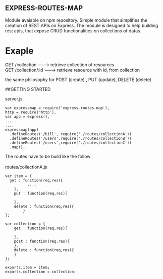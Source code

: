 ##  EXPRESS-ROUTES-MAP

Module avaiable on npm repository.
Simple module that simplifies the creation of REST APIs on Express.
The module is designed to help building rest apis, that expose CRUD functionalities on collections of datas.

# Exaple

GET /collection   ---> retrieve collection of resources <br>
GET /collection/:id  ---> retrieve resource with id, from collection <br>

the same philosophy for POST (create) , PUT (update), DELETE (delete)

##GETTING STARTED

server.js
```
var expressmap = require('express-routes-map'),
http = require('http'),
var app = express(),
.....
....
expressmap(app)
  .defineRoutes('/bill', require('./routes/collectionA'))
  .defineRoutes('/users',require('./routes/collectionB'))
  .defineRoutes('/users',require('./routes/collectionC'))
  .map();
```
  
The routes have to be build like the follow:<br>
<br>
routes/collectionA.js<br>
```
var item = {
  get : function(req,res){
		  ....
	},
	put : function(req,res){
  
	},
	delete : function(req,res){
		}
};

var collection = {
	get : function(req,res){

	},
	post : function(req,res){
	},
	delete : function(req,res){
	}
};

exports.item = item;
exports.collection = collection;
```
